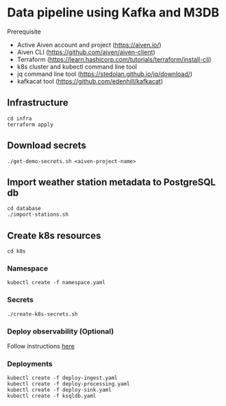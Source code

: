 # Data pipeline using Kafka and M3DB

Prerequisite
- Active Aiven account and project (https://aiven.io/)
- Aiven CLI (https://github.com/aiven/aiven-client)
- Terraform (https://learn.hashicorp.com/tutorials/terraform/install-cli)
- k8s cluster and kubectl command line tool
- jq command line tool (https://stedolan.github.io/jq/download/)
- kafkacat tool (https://github.com/edenhill/kafkacat)

## Infrastructure
```
cd infra
terraform apply
````

## Download secrets
````
./get-demo-secrets.sh <aiven-project-name>
````

## Import weather station metadata to PostgreSQL db
```
cd database
./import-stations.sh
```

## Create k8s resources
````
cd k8s
````

### Namespace
```
kubectl create -f namespace.yaml
```

### Secrets
```
./create-k8s-secrets.sh
```

### Deploy observability (Optional)
Follow instructions [here](observability/README.md)

### Deployments
```
kubectl create -f deploy-ingest.yaml
kubectl create -f deploy-processing.yaml
kubectl create -f deploy-sink.yaml
kubectl create -f ksqldb.yaml
```

